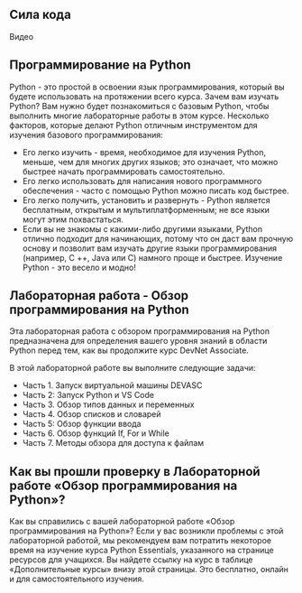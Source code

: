 <!-- 1.3.1 -->
## Сила кода

<!-- (Видео) -->
Видео

<!-- 1.3.2 -->
## Программирование на Python

Python - это простой в освоении язык программирования, который вы будете использовать на протяжении всего курса. Зачем вам изучать Python? Вам нужно будет познакомиться с базовым Python, чтобы выполнить многие лабораторные работы в этом курсе. Несколько факторов, которые делают Python отличным инструментом для изучения базового программирования:

* Его легко изучить - время, необходимое для изучения Python, меньше, чем для многих других языков; это означает, что можно быстрее начать программировать самостоятельно.
* Его легко использовать для написания нового программного обеспечения - часто с помощью Python можно писать код быстрее.
* Его легко получить, установить и развернуть - Python является бесплатным, открытым и мультиплатформенным; не все языки могут этим похвастаться.
* Если вы не знакомы с какими-либо другими языками, Python отлично подходит для начинающих, потому что он даст вам прочную основу и позволит вам изучать другие языки программирования (например, C ++, Java или C) намного проще и быстрее. Изучение Python - это весело и модно!
 
<!-- 1.3.3 -->
## Лабораторная работа - Обзор программирования на Python

Эта лабораторная работа с обзором программирования на Python предназначена для определения вашего уровня знаний в области Python перед тем, как вы продолжите курс DevNet Associate.

В этой лабораторной работе вы выполните следующие задачи:

* Часть 1. Запуск виртуальной машины DEVASC
* Часть 2: Запуск Python и VS Code
* Часть 3. Обзор типов данных и переменных
* Часть 4. Обзор списков и словарей
* Часть 5: Обзор функции ввода
* Часть 6. Обзор функций If, For и While
* Часть 7. Методы обзора для доступа к файлам

<!-- 1.3.4 -->
<!-- quiz -->

<!-- 1.3.5 -->
## Как вы прошли проверку в Лабораторной работе «Обзор программирования на Python»?

Как вы справились с вашей лабораторной работе «Обзор программирования на Python»? Если у вас возникли проблемы с этой лабораторной работой, мы рекомендуем вам потратить некоторое время на изучение курса Python Essentials, указанного на странице ресурсов для учащихся. Вы найдете ссылку на курс в таблице «Дополнительные курсы» внизу этой страницы. Это бесплатно, онлайн и для самостоятельного изучения.
